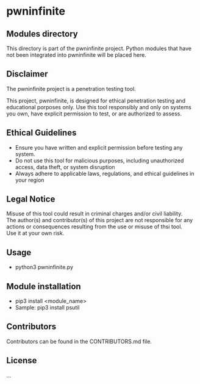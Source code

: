 # pwninfinite

## Modules directory
This directory is part of the pwninfinite project.
Python modules that have not been integrated into pwninfinite will be placed here.

## Disclaimer
The pwninfinite project is a penetration testing tool.

This project, pwninfinite, is designed for ethical penetration testing and educational
porposes only.  Use this tool responsibly and only on systems you own, have explicit
permission to test, or are authorized to assess.

## Ethical Guidelines
* Ensure you have written and explicit permission before testing any system.
* Do not use this tool for malicious purposes, including unauthorized access, data theft, or system disruption
* Always adhere to applicable laws, regulations, and ethical guidelines in your region

## Legal Notice
Misuse of this tool could result in criminal charges and/or civil liability.  
The author(s) and contributor(s) of this project are not responsible for any actions
or consequences resulting from the use or misuse of thsi tool.  
Use it at your own risk.

## Usage
- python3 pwninfinite.py

## Module installation 
- pip3 install <module_name>
- Sample: pip3 install psutil

## Contributors
Contributors can be found in the CONTRIBUTORS.md file.

## License
...